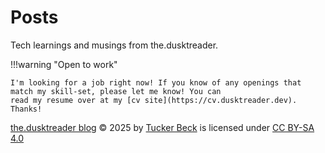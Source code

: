 # Posts

Tech learnings and musings from the.dusktreader.

!!!warning "Open to work"

    I'm looking for a job right now! If you know of any openings that match my skill-set, please let me know! You can
    read my resume over at my [cv site](https://cv.dusktreader.dev). Thanks!

[the.dusktreader blog](https://blog.dusktreader.dev) © 2025 by [Tucker Beck](https://cv.dusktreader.dev)
is licensed under [CC BY-SA 4.0](https://creativecommons.org/licenses/by-sa/4.0/?ref=chooser-v1)
